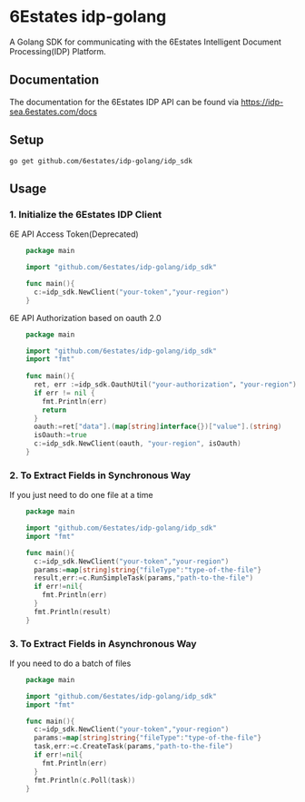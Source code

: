 # 6Estates idp-golang

A Golang SDK for communicating with the 6Estates Intelligent Document Processing(IDP) Platform.

## Documentation
The documentation for the 6Estates IDP API can be found via https://idp-sea.6estates.com/docs


## Setup
    go get github.com/6estates/idp-golang/idp_sdk
    
## Usage
### 1. Initialize the 6Estates IDP Client
6E API Access Token(Deprecated)
```go
    package main

    import "github.com/6estates/idp-golang/idp_sdk"

    func main(){
      c:=idp_sdk.NewClient("your-token","your-region")
    }
 ```
 
6E API Authorization based on oauth 2.0
```go
    package main

    import "github.com/6estates/idp-golang/idp_sdk"
    import "fmt"
    
    func main(){
      ret, err :=idp_sdk.OauthUtil("your-authorization"，"your-region")
      if err != nil {
		fmt.Println(err)
		return 
	  }
      oauth:=ret["data"].(map[string]interface{})["value"].(string)
      isOauth:=true
      c:=idp_sdk.NewClient(oauth, "your-region", isOauth)
    }
 ```

### 2. To Extract Fields in Synchronous Way
If you just need to do one file at a time

```go
    package main

    import "github.com/6estates/idp-golang/idp_sdk"
    import "fmt"

    func main(){
      c:=idp_sdk.NewClient("your-token","your-region")
      params:=map[string]string{"fileType":"type-of-the-file"}
      result,err:=c.RunSimpleTask(params,"path-to-the-file")
      if err!=nil{
        fmt.Println(err)
      }
      fmt.Println(result)
    }
 ```

### 3. To Extract Fields in Asynchronous Way<br>
If you need to do a batch of files
```go
    package main

    import "github.com/6estates/idp-golang/idp_sdk"
    import "fmt"

    func main(){
      c:=idp_sdk.NewClient("your-token","your-region")
      params:=map[string]string{"fileType":"type-of-the-file"}
      task,err:=c.CreateTask(params,"path-to-the-file")
      if err!=nil{
        fmt.Println(err)
      }
      fmt.Println(c.Poll(task))
    }
 ```
